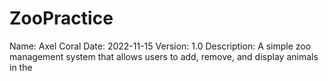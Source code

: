 # ZooPractice

Name: Axel Coral
Date: 2022-11-15
Version: 1.0
Description: A simple zoo management system that allows users to add, remove, and display animals in the